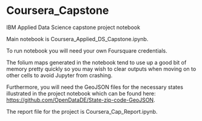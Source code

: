 # Coursera_Capstone
IBM Applied Data Science capstone project notebook

Main notebook is Coursera_Applied_DS_Capstone.ipynb.

To run notebook you will need your own Foursquare credentials.

The folium maps generated in the notebook tend to use up a good bit of memory pretty quickly so you may wish to clear outputs when moving on to other cells to avoid Jupyter from crashing. 

Furthermore, you will need the GeoJSON files for the necessary states illustrated in the project notebook which can be found here: https://github.com/OpenDataDE/State-zip-code-GeoJSON.

The report file for the project is Coursera_Cap_Report.ipynb.
